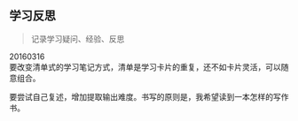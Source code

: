 ## 学习反思

> 记录学习疑问、经验、反思

20160316  
要改变清单式的学习笔记方式，清单是学习卡片的重复，还不如卡片灵活，可以随意组合。  

要尝试自己复述，增加提取输出难度。书写的原则是，我希望读到一本怎样的写作书。